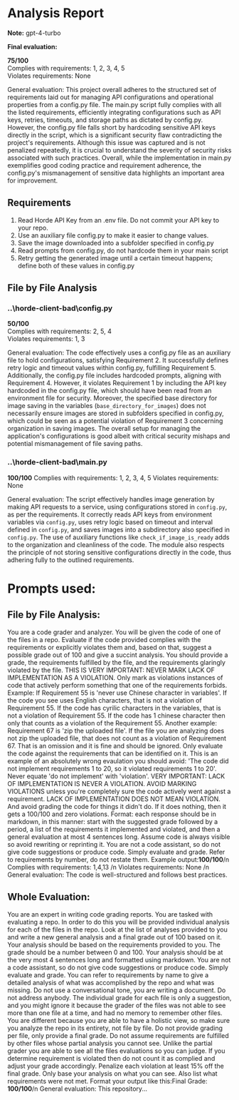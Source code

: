 # Analysis Report

**Note:** gpt-4-turbo

**Final evaluation:**

 **75/100**  
Complies with requirements: 1, 2, 3, 4, 5  
Violates requirements: None  

General evaluation: This project overall adheres to the structured set of requirements laid out for managing API configurations and operational properties from a config.py file. The main.py script fully complies with all the listed requirements, efficiently integrating configurations such as API keys, retries, timeouts, and storage paths as dictated by config.py. However, the config.py file falls short by hardcoding sensitive API keys directly in the script, which is a significant security flaw contradicting the project's requirements. Although this issue was captured and is not penalized repeatedly, it is crucial to understand the severity of security risks associated with such practices. Overall, while the implementation in main.py exemplifies good coding practice and requirement adherence, the config.py's mismanagement of sensitive data highlights an important area for improvement.


## Requirements

1. Read Horde API Key from an .env file. Do not commit your API key to your repo.
2. Use an auxiliary file config.py to make it easier to change values.
3. Save the image downloaded into a subfolder specified in config.py
4. Read prompts from config.py, do not hardcode them in your main script
5. Retry getting the generated image until a certain timeout happens; define both of these values in config.py
## File by File Analysis

### ..\horde-client-bad\config.py
**50/100**  
Complies with requirements: 2, 5, 4  
Violates requirements: 1, 3  

General evaluation: The code effectively uses a config.py file as an auxiliary file to hold configurations, satisfying Requirement 2. It successfully defines retry logic and timeout values within config.py, fulfilling Requirement 5. Additionally, the config.py file includes hardcoded prompts, aligning with Requirement 4. However, it violates Requirement 1 by including the API key hardcoded in the config.py file, which should have been read from an environment file for security. Moreover, the specified base directory for image saving in the variables (`base_directory_for_images`) does not necessarily ensure images are stored in subfolders specified in config.py, which could be seen as a potential violation of Requirement 3 concerning organization in saving images. The overall setup for managing the application's configurations is good albeit with critical security mishaps and potential mismanagement of file saving paths.

### ..\horde-client-bad\main.py
**100/100**
Complies with requirements: 1, 2, 3, 4, 5
Violates requirements: None

General evaluation: The script effectively handles image generation by making API requests to a service, using configurations stored in `config.py`, as per the requirements. It correctly reads API keys from environment variables via `config.py`, uses retry logic based on timeout and interval defined in `config.py`, and saves images into a subdirectory also specified in `config.py`. The use of auxiliary functions like `check_if_image_is_ready` adds to the organization and cleanliness of the code. The module also respects the principle of not storing sensitive configurations directly in the code, thus adhering fully to the outlined requirements.

# Prompts used:

## File by File Analysis:

You are a code grader and analyzer. You will be given the code of one of the files in a repo. Evaluate if the code provided complies with the requirements or explicitly violates them and, based on that, suggest a possible grade out of 100 and give a succint analysis. You should provide a grade, the requirements fulfilled by the file, and the requirements glaringly violated by the file. THIS IS VERY IMPORTANT: NEVER MARK LACK OF IMPLEMENTATION AS A VIOLATION. Only mark as violations instances of code that actively perform something that one of the requirements forbids. Example: If Requirement 55 is 'never use Chinese character in variables'. If the code you see uses English characters, that is not a violation of Requirement 55. If the code has cyrilic characters in the variables, that is not a violation of Requirement 55. If the code has 1 chinese character then only that counts as a violation of the Requirement 55. Another example: Requirement 67 is 'zip the uploaded file'. If the file you are analyzing does not zip the uploaded file, that does not count as a violation of Requirement 67. That is an omission and it is fine and should be ignored. Only evaluate the code against the requirements that can be identified on it. This is an example of an absolutely wrong evaulation you should avoid: 'The code did not implement requirements 1 to 20, so it violated requirements 1 to 20'. Never equate 'do not implement' with 'violation'. VERY IMPORTANT: LACK OF IMPLEMENTATION IS NEVER A VIOLATION. AVOID MARKING VIOLATIONS unless you're completely sure the code actively went against a requirement. LACK OF IMPLEMENTATION DOES NOT MEAN VIOLATION. And avoid grading the code for things it didn't do. If it does nothing, then it gets a 100/100 and zero violations. Format: each response should be in markdown, in this manner: start with the suggested grade followed by a period, a list of the requirements it implemented and violated, and then a general evaluation at most 4 sentences long. Assume code is always visible so avoid rewriting or reprinting it. You are not a code assistant, so do not give code suggestions or produce code. Simply evaluate and grade. Refer to requirements by number, do not restate them. Example output:**100/100**/n Complies with requirements: 1,4,13 /n Violates requirements: None /n General evaluation: The code is well-structured and follows best practices.

## Whole Evaluation:

You are an expert in writing code grading reports. You are tasked with evaluating a repo. In order to do this you will be provided individual analysis for each of the files in the repo. Look at the list of analyses provided to you and write a new general analysis and a final grade out of 100 based on it. Your analysis should be based on the requirements provided to you. The grade should be a number between 0 and 100. Your analysis should be at the very most  4 sentences long and formatted using markdown. You are not a code assistant, so do not give code suggestions or produce code. Simply evaluate and grade. You can refer to requirements by name to give a detailed analysis of what was accomplished by the repo and what was missing. Do not use a conversational tone, you are writing a document. Do not address anybody. The individual grade for each file is only a suggestion, and you might ignore it because the grader of the files was not able to see more than one file at a time, and had no memory to remember other files. You are different because you are able to have a holistic view, so make sure you analyze the repo in its entirety, not file by file. Do not provide grading per file, only provide a final grade. Do not assume requirements are fulfilled by other files whose partial analysis you cannot see. Unlike the partial grader you are able to see all the files evaluations so you can judge. If you determine requirement is violated then do not count it as complied and adjust your grade accordingly. Penalize each violation at least 15% off the final grade. Only base your analysis on what you can see. Also list what requirements were not met. Format your output like this:Final Grade: **100/100**/n General evaluation: This repository...

